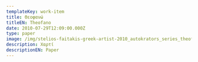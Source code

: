 ```yaml
---
templateKey: work-item
title: Θεοφανώ
titleEN: Theofano
date: 2010-07-29T12:09:00.000Z
type: paper
image: /img/stelios-faitakis-greek-artist-2010_autokrators_series_theofano.jpg
description: Χαρτί
descriptionEN: Paper
---
```

